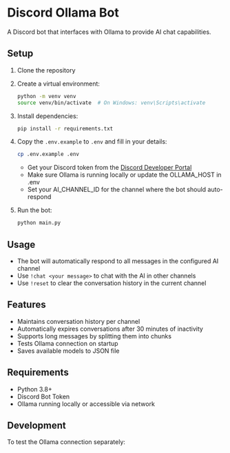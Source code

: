 # Discord Ollama Bot

A Discord bot that interfaces with Ollama to provide AI chat capabilities.

## Setup

1. Clone the repository
2. Create a virtual environment:
   ```bash
   python -m venv venv
   source venv/bin/activate  # On Windows: venv\Scripts\activate
   ```
3. Install dependencies:
   ```bash
   pip install -r requirements.txt
   ```
4. Copy the `.env.example` to `.env` and fill in your details:
   ```bash
   cp .env.example .env
   ```
   - Get your Discord token from the [Discord Developer Portal](https://discord.com/developers/applications)
   - Make sure Ollama is running locally or update the OLLAMA_HOST in .env
   - Set your AI_CHANNEL_ID for the channel where the bot should auto-respond

5. Run the bot:
   ```bash
   python main.py
   ```

## Usage

- The bot will automatically respond to all messages in the configured AI channel
- Use `!chat <your message>` to chat with the AI in other channels
- Use `!reset` to clear the conversation history in the current channel

## Features

- Maintains conversation history per channel
- Automatically expires conversations after 30 minutes of inactivity
- Supports long messages by splitting them into chunks
- Tests Ollama connection on startup
- Saves available models to JSON file

## Requirements

- Python 3.8+
- Discord Bot Token
- Ollama running locally or accessible via network

## Development

To test the Ollama connection separately: